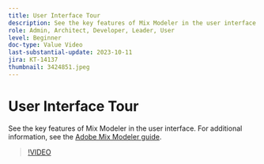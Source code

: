```yaml
---
title: User Interface Tour
description: See the key features of Mix Modeler in the user interface.
role: Admin, Architect, Developer, Leader, User
level: Beginner
doc-type: Value Video
last-substantial-update: 2023-10-11
jira: KT-14137
thumbnail: 3424851.jpeg
---
```


# User Interface Tour

See the key features of Mix Modeler in the user interface. For additional information, see the [Adobe Mix Modeler guide](https://experienceleague.adobe.com/en/docs/mix-modeler/using/get-started/workflow).

>[!VIDEO](https://video.tv.adobe.com/v/3424851?learn=on&enablevpops)